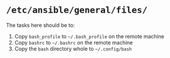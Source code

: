 `/etc/ansible/general/files/`
============================

The tasks here should be to: 

1. Copy `bash_profile` to `~/.bash_profile` on the remote machine
2. Copy `bashrc` to `~/.bashrc` on the remote machine
3. Copy the `bash` directory whole to `~/.config/bash`
